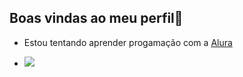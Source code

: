 ## Boas vindas ao meu perfil👋

- Estou tentando aprender progamação com a [Alura](https://cursos.alura.com.br/dashboard)

- ![](https://giphy.com/gifs/the-office-michael-heartbreak-pynZagVcYxVUk) 
